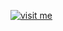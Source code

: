 [![visit me](https://hotio.dev/img/visit-me.png "Visit https://hotio.dev/containers/qflood or click me!")](https://hotio.dev/containers/qflood)
